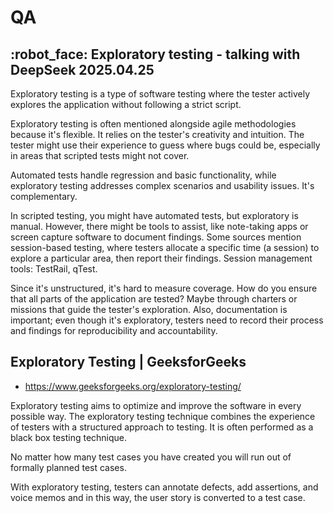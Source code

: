 # QA

## :robot_face: Exploratory testing - talking with DeepSeek 2025.04.25

Exploratory testing is a type of software testing where the tester actively explores the application without following a strict script.

Exploratory testing is often mentioned alongside agile methodologies because it's flexible. It relies on the tester's creativity and intuition. The tester might use their experience to guess where bugs could be, especially in areas that scripted tests might not cover.

Automated tests handle regression and basic functionality, while exploratory testing addresses complex scenarios and usability issues. It's complementary.

In scripted testing, you might have automated tests, but exploratory is manual. However, there might be tools to assist, like note-taking apps or screen capture software to document findings. Some sources mention session-based testing, where testers allocate a specific time (a session) to explore a particular area, then report their findings. Session management tools: TestRail, qTest.

Since it's unstructured, it's hard to measure coverage. How do you ensure that all parts of the application are tested? Maybe through charters or missions that guide the tester's exploration. Also, documentation is important; even though it's exploratory, testers need to record their process and findings for reproducibility and accountability.

## Exploratory Testing | GeeksforGeeks

- https://www.geeksforgeeks.org/exploratory-testing/

Exploratory testing aims to optimize and improve the software in every possible way. The exploratory testing technique combines the experience of testers with a structured approach to testing. It is often performed as a black box testing technique.

No matter how many test cases you have created you will run out of formally planned test cases.

With exploratory testing, testers can annotate defects, add assertions, and voice memos and in this way, the user story is converted to a test case.